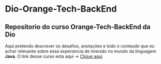 # Dio-Orange-Tech-BackEnd
## Repositorio do curso Orange-Tech-BackEnd da Dio

Aqui pretendo descrever os desafios, anotações e todo o conteudo que eu achar relevante sobre essa experiencia de imersão no mundo da linguagem **Java**. 
O link desse curso esta aqui -> [Clique aqui](https://web.dio.me/track/orange-tech-backend)
